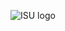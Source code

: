 ![ISU logo](https://bloximages.chicago2.vip.townnews.com/iowastatedaily.com/content/tncms/assets/v3/editorial/f/b3/fb3cbf90-8c20-11e7-bab3-9bc829bc7696/59a464a6003b6.image.png?resize=328%2C328)
